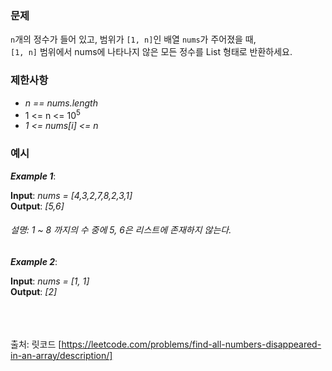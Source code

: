 ### **문제**  
`n`개의 정수가 들어 있고, 범위가 `[1, n]`인 배열 `nums`가 주어졌을 때,  
`[1, n]` 범위에서 nums에 나타나지 않은 모든 정수를 List 형태로 반환하세요.
### **제한사항**
- *n == nums.length*  
- 1 <= n <= 10<sup>5
- *1 <= nums[i] <= n*
### **예시**  
***Example 1***:

**Input**: *nums = [4,3,2,7,8,2,3,1]*  
**Output**: *[5,6]*
###### 설명: 1 ~ 8 까지의 수 중에 5, 6은 리스트에 존재하지 않는다.
###
***Example 2***:

**Input**: *nums = [1, 1]*  
**Output**: *[2]*

<br/><br/><br/>
출처: 릿코드 [https://leetcode.com/problems/find-all-numbers-disappeared-in-an-array/description/]
